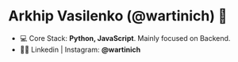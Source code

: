 <h1 align="left">Arkhip Vasilenko (@wartinich) 👋</h1>

- 💻 Core Stack: **Python, JavaScript**. Mainly focused on Backend.
- 👨‍💻 Linkedin | Instagram: **@wartinich**


